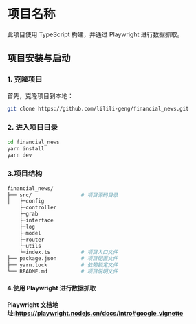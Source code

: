 # 项目名称

此项目使用 TypeScript 构建，并通过 Playwright 进行数据抓取。

## 项目安装与启动

### 1. 克隆项目

首先，克隆项目到本地：

```bash
git clone https://github.com/lilili-geng/financial_news.git
```

### 2. 进入项目目录

```bash
cd financial_news
yarn install
yarn dev
```

### 3.项目结构

```bash
financial_news/
├── src/                # 项目源码目录
│   ├─config
    ├─controller
    ├─grab
    ├─interface
    ├─log
    ├─model
    ├─router
    └─utils   
    └─index.ts          # 项目入口文件       
├── package.json        # 项目配置文件
├── yarn.lock           # 依赖锁定文件
└── README.md           # 项目说明文件
```

#### 4.使用 Playwright 进行数据抓取

#### Playwright 文档地址:https://playwright.nodejs.cn/docs/intro#google_vignette
